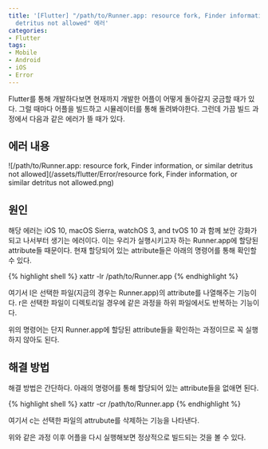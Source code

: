 ```yaml
---
title: '[Flutter] "/path/to/Runner.app: resource fork, Finder information, or similar
  detritus not allowed" 에러'
categories:
- Flutter
tags:
- Mobile
- Android
- iOS
- Error
---
```


Flutter를 통해 개발하다보면 현재까지 개발한 어플이 어떻게 돌아갈지 궁금할 때가 있다. 그럴 때마다 어플을 빌드하고 시뮬레이터를 통해 돌려봐야한다. 그런데 가끔 빌드 과정에서 다음과 같은 에러가 뜰 때가 있다.

## 에러 내용

![/path/to/Runner.app: resource fork, Finder information, or similar detritus not allowed](/assets/flutter/Error/resource fork, Finder information, or similar detritus not allowed.png)

## 원인

해당 에러는 iOS 10, macOS Sierra, watchOS 3, and tvOS 10 과 함께 보안 강화가 되고 나서부터 생기는 에러이다. 이는 우리가 실행시키고자 하는  Runner.app에 할당된 attribute들 때문이다. 현재 할당되어 있는 attribute들은 아래의 명령어를 통해 확인할 수 있다.

{% highlight shell %}
xattr -lr /path/to/Runner.app
{% endhighlight %}

여기서 l은 선택한 파일(지금의 경우는 Runner.app)의 attribute를 나열해주는 기능이다. r은 선택한 파일이 디렉토리일 경우에 같은 과정을 하위 파일에서도 반복하는 기능이다. 

위의 명령어는 단지 Runner.app에 할당된 attribute들을 확인하는 과정이므로 꼭 실행하지 않아도 된다.

## 해결 방법

해결 방법은 간단하다. 아래의 명령어를 통해 할당되어 있는 attribute들을 없애면 된다. 

{% highlight shell %}
xattr -cr /path/to/Runner.app
{% endhighlight %}

여기서 c는 선택한 파일의 attrubute를 삭제하는 기능을 나타낸다.

 위와 같은 과정 이후 어플을 다시 실행해보면 정상적으로 빌드되는 것을 볼 수 있다.
